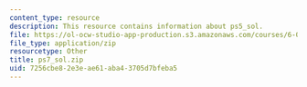 ```yaml
---
content_type: resource
description: This resource contains information about ps5_sol.
file: https://ol-ocw-studio-app-production.s3.amazonaws.com/courses/6-006-introduction-to-algorithms-fall-2011/7256cbe82e3eae61aba43705d7bfeba5_ps7_sol.zip
file_type: application/zip
resourcetype: Other
title: ps7_sol.zip
uid: 7256cbe8-2e3e-ae61-aba4-3705d7bfeba5
---
```

